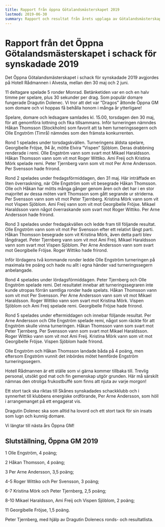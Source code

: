 ```yaml
---
title: Rapport från öppna Götalandsmästerskapet 2019
lastmod: 2019-06-30
summary: Rapport och resultat från årets upplaga av Götalandsmästerskapen.
---
```


[]()

Rapport från det Öppna Götalandsmästerskapet i schack för synskadade 2019
==========

Det Öppna Götalandsmästerskapet i schack för synskadade 2019 avgjordes på Hotell Rådmannen i Alvesta, mellan den 30 maj och 2 juni.

11 deltagare spelade 5 ronder Monrad. Betänketiden var en och en halv timme per spelare, plus 30 sekunder per drag. Som populär domare fungerade Dragutin Dolenec. Vi tror att det var ”Dragos” åttonde Öppna GM som domare och vi hoppas få behålla honom i många år ytterligare!

Spelare, domare och ledsagare samlades kl. 15.00, torsdagen den 30 maj, för att genomföra lottning och fika tillsammans. Inför turneringen nämndes Håkan Thomsson (Stockholm) som favorit att ta hem turneringssegern och Olle Engström (Timrå) nämndes som den främsta konkurrenten.

Rond 1 spelades under torsdagskvällen. Turneringens äldsta spelare, Georgibelle Fröjse, 94 år, mötte Elvira ”Vispen” Sjöblom. Deras drabbning renderade i remi. Olle Engström vann som svart mot Mikael Haraldsson. Håkan Thomsson vann som vit mot Roger Wittiko. Ami Freij och Kristina Mörk spelade remi. Peter Tjernberg vann som vit mot Per Arne Andersson. Per Svensson hade frirond.

Rond 2 spelades under fredagsförmiddagen, den 31 maj. Här inträffade en liten överraskning, när Olle Engström som vit besegrade Håkan Thomsson. Olle och Håkan har mötts många gånger genom åren och det har i en stor majoritet av dessa möten varit Thomsson som gått segrande ur striderna. Per Svensson vann som vit mot Peter Tjernberg. Kristina Mörk vann som vit mot Vispen Sjöblom. Ami Freij vann som vit mot Georgibelle Fröjse. Mikael Haraldsson vann något överraskande som svart mot Roger Wittiko. Per Arne Andersson hade frirond.

Rond 3 spelades under fredagskvällen och ledde fram till följande resultat. Olle Engström vann som vit mot Per Svensson efter ett relativt långt parti. Håkan Thomsson besegrade som vit Kristina Mörk, även detta parti blev långdraget. Peter Tjernberg vann som vit mot Ami Freij. Mikael Haraldsson vann som svart mot Vispen Sjöblom. Per Arne Andersson vann som svart mot Georgibelle Fröjse. Roger Wittiko hade frirond.

Inför lördagens två kommande ronder ledde Olle Engström turneringen på maximala tre poäng och hade nu allt i egna händer vad turneringssegern anbelangade.

Rond 4 spelades under lördagsförmiddagen. Peter Tjernberg och Olle Engström spelade remi. Det resultatet innebar att turneringssegraren inte kunde utropas förrän samtliga ronder hade spelats. Håkan Thomsson vann som vit mot Per Svensson. Per Arne Andersson vann som vit mot Mikael Haraldsson. Roger Wittiko vann som svart mot Kristina Mörk. Vispen Sjöblom och Ami Freij spelade remi. Georgibelle Fröjse hade frirond.

Rond 5 spelades under eftermiddagen och innebar följande resultat. Per Arne Andersson och Olle Engström spelade remi, något som räckte för att Engström skulle vinna turneringen. Håkan Thomsson vann som svart mot Peter Tjernberg. Per Svensson vann som svart mot Mikael Haraldsson. Roger Wittiko vann som vit mot Ami Freij. Kristina Mörk vann som vit mot Georgibelle Fröjse. Vispen Sjöblom hade frirond.

Olle Engström och Håkan Thomsson landade båda på 4 poäng, men eftersom Engström vunnit det inbördes mötet hemförde Engström turneringssegern.

Hotell Rådmannen är ett ställe som vi gärna kommer tillbaka till. Trevlig personal, utsökt god mat och fin gemenskap utgör grunden. Här må särskilt nämnas den otroliga frukostbuffé som finns att njuta av varje morgon!

Ett stort tack ska riktas till Skånes synskadades schackklubb och i synnerhet till klubbens energiske ordförande, Per Arne Andersson, som höll i arrangemanget på ett engagerat vis.

Dragutin Dolenec ska som alltid ha lovord och ett stort tack för sin insats som lugn och kunnig domare.

Vi längtar till nästa års Öppna GM!

Slutställning, Öppna GM 2019
----------

1 Olle Engström, 4 poäng;

2 Håkan Thomsson, 4 poäng;

3 Per Arne Andersson, 3,5 poäng;

4-5 Roger Wittiko och Per Svensson, 3 poäng;

6-7 Kristina Mörk och Peter Tjernberg, 2,5 poäng;

8-10 Mikael Haraldsson, Ami Freij och Vispen Sjöblom, 2 poäng;

11 Georgibelle Fröjse, 1,5 poäng.

Peter Tjernberg, med hjälp av Dragutin Dolenecs ronds- och resultatlista.
